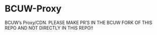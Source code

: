 # BCUW-Proxy
BCUW’s Proxy/CDN. PLEASE MAKE PR’S IN THE BCUW FORK OF THIS REPO AND NOT DIRECTLY IN THIS REPO!!

